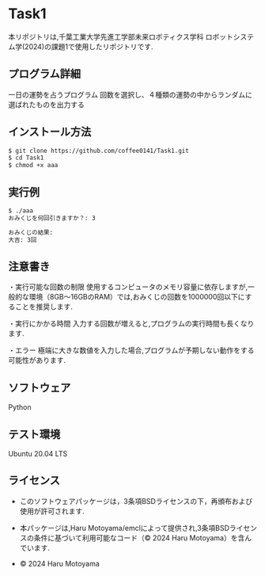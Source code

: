 # Task1
本リポジトリは,千葉工業大学先進工学部未来ロボティクス学科 ロボットシステム学(2024)の課題1で使用したリポジトリです.

## プログラム詳細
一日の運勢を占うプログラム
回数を選択し、４種類の運勢の中からランダムに選ばれたものを出力する

## インストール方法
```bash
$ git clone https://github.com/coffee0141/Task1.git
$ cd Task1
$ chmod +x aaa
```

## 実行例
```bash
$ ./aaa
おみくじを何回引きますか？: 3

おみくじの結果:
大吉: 3回
```

## 注意書き
・実行可能な回数の制限
使用するコンピュータのメモリ容量に依存しますが,一般的な環境（8GB～16GBのRAM）では,おみくじの回数を1000000回以下にすることを推奨します.

・実行にかかる時間
入力する回数が増えると,プログラムの実行時間も長くなります.

・エラー
極端に大きな数値を入力した場合,プログラムが予期しない動作をする可能性があります.

## ソフトウェア
Python

## テスト環境
Ubuntu 20.04 LTS

## ライセンス

- このソフトウェアパッケージは，3条項BSDライセンスの下，再頒布および使用が許可されます.

- 本パッケージは,Haru Motoyama/emclによって提供され,3条項BSDライセンスの条件に基づいて利用可能なコード（© 2024 Haru Motoyama）を含んでいます.

- © 2024 Haru Motoyama
